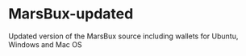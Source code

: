 # MarsBux-updated
Updated version of the MarsBux source including wallets for Ubuntu, Windows and Mac OS
